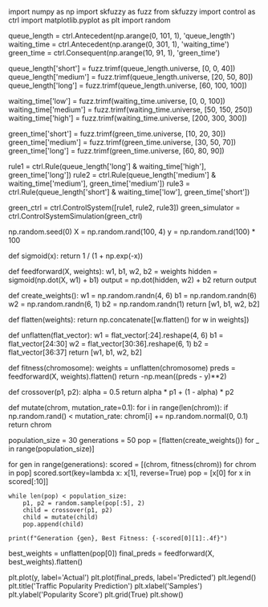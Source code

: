 import numpy as np
import skfuzzy as fuzz
from skfuzzy import control as ctrl
import matplotlib.pyplot as plt
import random

queue_length = ctrl.Antecedent(np.arange(0, 101, 1), 'queue_length')
waiting_time = ctrl.Antecedent(np.arange(0, 301, 1), 'waiting_time')
green_time = ctrl.Consequent(np.arange(10, 91, 1), 'green_time')

queue_length['short'] = fuzz.trimf(queue_length.universe, [0, 0, 40])
queue_length['medium'] = fuzz.trimf(queue_length.universe, [20, 50, 80])
queue_length['long'] = fuzz.trimf(queue_length.universe, [60, 100, 100])

waiting_time['low'] = fuzz.trimf(waiting_time.universe, [0, 0, 100])
waiting_time['medium'] = fuzz.trimf(waiting_time.universe, [50, 150, 250])
waiting_time['high'] = fuzz.trimf(waiting_time.universe, [200, 300, 300])

green_time['short'] = fuzz.trimf(green_time.universe, [10, 20, 30])
green_time['medium'] = fuzz.trimf(green_time.universe, [30, 50, 70])
green_time['long'] = fuzz.trimf(green_time.universe, [60, 80, 90])

rule1 = ctrl.Rule(queue_length['long'] & waiting_time['high'], green_time['long'])
rule2 = ctrl.Rule(queue_length['medium'] & waiting_time['medium'], green_time['medium'])
rule3 = ctrl.Rule(queue_length['short'] & waiting_time['low'], green_time['short'])

green_ctrl = ctrl.ControlSystem([rule1, rule2, rule3])
green_simulator = ctrl.ControlSystemSimulation(green_ctrl)

np.random.seed(0)
X = np.random.rand(100, 4)
y = np.random.rand(100) * 100

def sigmoid(x):
    return 1 / (1 + np.exp(-x))

def feedforward(X, weights):
    w1, b1, w2, b2 = weights
    hidden = sigmoid(np.dot(X, w1) + b1)
    output = np.dot(hidden, w2) + b2
    return output

def create_weights():
    w1 = np.random.randn(4, 6)
    b1 = np.random.randn(6)
    w2 = np.random.randn(6, 1)
    b2 = np.random.randn(1)
    return [w1, b1, w2, b2]

def flatten(weights):
    return np.concatenate([w.flatten() for w in weights])

def unflatten(flat_vector):
    w1 = flat_vector[:24].reshape(4, 6)
    b1 = flat_vector[24:30]
    w2 = flat_vector[30:36].reshape(6, 1)
    b2 = flat_vector[36:37]
    return [w1, b1, w2, b2]

def fitness(chromosome):
    weights = unflatten(chromosome)
    preds = feedforward(X, weights).flatten()
    return -np.mean((preds - y)**2)

def crossover(p1, p2):
    alpha = 0.5
    return alpha * p1 + (1 - alpha) * p2

def mutate(chrom, mutation_rate=0.1):
    for i in range(len(chrom)):
        if np.random.rand() < mutation_rate:
            chrom[i] += np.random.normal(0, 0.1)
    return chrom

population_size = 30
generations = 50
pop = [flatten(create_weights()) for _ in range(population_size)]

for gen in range(generations):
    scored = [(chrom, fitness(chrom)) for chrom in pop]
    scored.sort(key=lambda x: x[1], reverse=True)
    pop = [x[0] for x in scored[:10]]

    while len(pop) < population_size:
        p1, p2 = random.sample(pop[:5], 2)
        child = crossover(p1, p2)
        child = mutate(child)
        pop.append(child)

    print(f"Generation {gen}, Best Fitness: {-scored[0][1]:.4f}")

best_weights = unflatten(pop[0])
final_preds = feedforward(X, best_weights).flatten()

plt.plot(y, label='Actual')
plt.plot(final_preds, label='Predicted')
plt.legend()
plt.title('Traffic Popularity Prediction')
plt.xlabel('Samples')
plt.ylabel('Popularity Score')
plt.grid(True)
plt.show()
